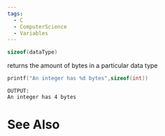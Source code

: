 ```yaml
---
tags:
  - C
  - ComputerScience
  - Variables
---
```

```c
sizeof(dataType)
```
returns the amount of bytes in a particular data type

``` c
printf("An integer has %d bytes",sizeof(int))
```
```
OUTPUT:
An integer has 4 bytes
```
# See Also